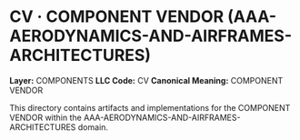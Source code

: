 # CV · COMPONENT VENDOR (AAA-AERODYNAMICS-AND-AIRFRAMES-ARCHITECTURES)

**Layer:** COMPONENTS
**LLC Code:** CV
**Canonical Meaning:** COMPONENT VENDOR

This directory contains artifacts and implementations for the COMPONENT VENDOR within the AAA-AERODYNAMICS-AND-AIRFRAMES-ARCHITECTURES domain.
